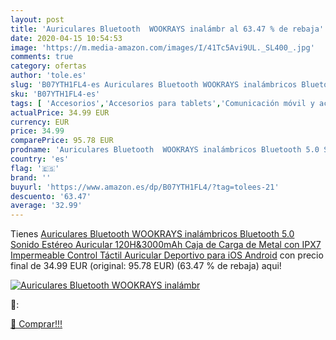 ```yaml
---
layout: post
title: 'Auriculares Bluetooth  WOOKRAYS inalámbr al 63.47 % de rebaja'
date: 2020-04-15 10:54:53
image: 'https://m.media-amazon.com/images/I/41Tc5Avi9UL._SL400_.jpg'
comments: true
category: ofertas
author: 'tole.es'
slug: 'B07YTH1FL4-es Auriculares Bluetooth WOOKRAYS inalámbricos Bluetooth 5.0...'
sku: 'B07YTH1FL4-es'
tags: [ 'Accesorios','Accesorios para tablets','Comunicación móvil y accesorios','Electrónica','Informática','Móviles','Móviles y smartphones libres','Soportes para tablets','android', ]
actualPrice: 34.99 EUR
currency: EUR
price: 34.99
comparePrice: 95.78 EUR
prodname: 'Auriculares Bluetooth  WOOKRAYS inalámbricos Bluetooth 5.0 Sonido Estéreo Auricular  120H&3000mAh Caja de Carga de Metal con IPX7 Impermeable  Control Táctil  Auricular Deportivo para iOS Android'
country: 'es'
flag: '🇪🇸'
brand: ''
buyurl: 'https://www.amazon.es/dp/B07YTH1FL4/?tag=tolees-21'
descuento: '63.47'
average: '32.99'
---
```


Tienes [Auriculares Bluetooth  WOOKRAYS inalámbricos Bluetooth 5.0 Sonido Estéreo Auricular  120H&3000mAh Caja de Carga de Metal con IPX7 Impermeable  Control Táctil  Auricular Deportivo para iOS Android](https://www.amazon.es/dp/B07YTH1FL4/?tag=tolees-21) con precio final de  34.99 EUR (original: 95.78 EUR) (63.47 %  de rebaja) aqui!

[![Auriculares Bluetooth  WOOKRAYS inalámbr](https://m.media-amazon.com/images/I/41Tc5Avi9UL._SL400_.jpg)](https://www.amazon.es/dp/B07YTH1FL4/?tag=tolees-21)

🔎:


[🛒 Comprar!!!](https://www.amazon.es/dp/B07YTH1FL4/?tag=tolees-21)
